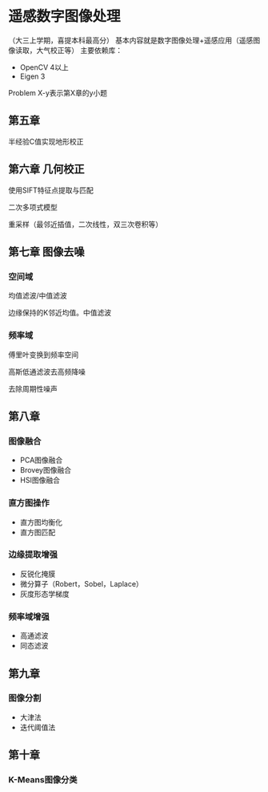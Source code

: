 # 遥感数字图像处理
（大三上学期，喜提本科最高分）
基本内容就是数字图像处理+遥感应用（遥感图像读取，大气校正等）
主要依赖库：
- OpenCV 4以上
- Eigen 3

Problem X-y表示第X章的y小题

## 第五章
半经验C值实现地形校正

## 第六章 几何校正
使用SIFT特征点提取与匹配

二次多项式模型

重采样（最邻近插值，二次线性，双三次卷积等）


## 第七章 图像去噪
### 空间域
均值滤波/中值滤波

边缘保持的K邻近均值。中值滤波

### 频率域
傅里叶变换到频率空间

高斯低通滤波去高频降噪

去除周期性噪声

## 第八章 
### 图像融合
- PCA图像融合
- Brovey图像融合
- HSI图像融合
### 直方图操作
- 直方图均衡化
- 直方图匹配
### 边缘提取增强
- 反锐化掩膜
- 微分算子（Robert，Sobel，Laplace）
- 灰度形态学梯度
### 频率域增强
- 高通滤波
- 同态滤波

## 第九章
### 图像分割
- 大津法
- 迭代阈值法

## 第十章
### K-Means图像分类
